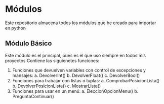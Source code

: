 # Módulos
Este repositorio almacena todos los módulos que he creado para importar en python
## Módulo Básico
Este módulo es el principal, pues es el que uso siempre en todos mis proyectos
Contiene las siguienetes funciones:
1. Funciones que devuelven variables con control de excepciones y mansajes:
   a. DevolverInt()
   b. DevolverFloat()
   c. DevolverBool()
2. Funciones para trabajar con listas o tuplas:
   a. ComprobarPosicionLista()
   b. DevolverPosicionLista()
   c. MostrarLista()
3. Funciones para usar en un menú:
   a. EleccionOpcionMenu()
   b. PreguntaContinuar()
